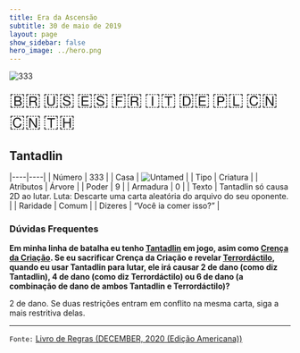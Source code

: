 ```yaml
---
title: Era da Ascensão
subtitle: 30 de maio de 2019
layout: page
show_sidebar: false
hero_image: ../hero.png
---
```


![333](https://cdn.keyforgegame.com/media/card_front/pt/435_333_RVCHH47H4PHQ_pt.png)

<span title="Português" style="font-size: 32px;cursor: pointer;" onclick="javascript:document.querySelector('img[alt=\'333\']').src=document.querySelector('img[alt=\'333\']').src.replace(/card_front\/[^/]+/, 'card_front/pt').replace(/_[^/.0-9]+\.png/, '_pt.png')">🇧🇷</span>
<span title="English" style="font-size: 32px;cursor: pointer;" onclick="javascript:document.querySelector('img[alt=\'333\']').src=document.querySelector('img[alt=\'333\']').src.replace(/card_front\/[^/]+/, 'card_front/en').replace(/_[^/.0-9]+\.png/, '_en.png')">🇺🇸</span>
<span title="Español" style="font-size: 32px;cursor: pointer;" onclick="javascript:document.querySelector('img[alt=\'333\']').src=document.querySelector('img[alt=\'333\']').src.replace(/card_front\/[^/]+/, 'card_front/es').replace(/_[^/.0-9]+\.png/, '_es.png')">🇪🇸</span>
<span title="Français" style="font-size: 32px;cursor: pointer;" onclick="javascript:document.querySelector('img[alt=\'333\']').src=document.querySelector('img[alt=\'333\']').src.replace(/card_front\/[^/]+/, 'card_front/fr').replace(/_[^/.0-9]+\.png/, '_fr.png')">🇫🇷</span>
<span title="Italiano" style="font-size: 32px;cursor: pointer;" onclick="javascript:document.querySelector('img[alt=\'333\']').src=document.querySelector('img[alt=\'333\']').src.replace(/card_front\/[^/]+/, 'card_front/it').replace(/_[^/.0-9]+\.png/, '_it.png')">🇮🇹</span>
<span title="Deutsche" style="font-size: 32px;cursor: pointer;" onclick="javascript:document.querySelector('img[alt=\'333\']').src=document.querySelector('img[alt=\'333\']').src.replace(/card_front\/[^/]+/, 'card_front/de').replace(/_[^/.0-9]+\.png/, '_de.png')">🇩🇪</span>
<span title="Polskie" style="font-size: 32px;cursor: pointer;" onclick="javascript:document.querySelector('img[alt=\'333\']').src=document.querySelector('img[alt=\'333\']').src.replace(/card_front\/[^/]+/, 'card_front/pl').replace(/_[^/.0-9]+\.png/, '_pl.png')">🇵🇱</span>
<span title="简体中文" style="font-size: 32px;cursor: pointer;" onclick="javascript:document.querySelector('img[alt=\'333\']').src=document.querySelector('img[alt=\'333\']').src.replace(/card_front\/[^/]+/, 'card_front/zh-hans').replace(/_[^/.0-9]+\.png/, '_zh-hans.png')">🇨🇳</span>
<span title="繁體中文" style="font-size: 32px;cursor: pointer;" onclick="javascript:document.querySelector('img[alt=\'333\']').src=document.querySelector('img[alt=\'333\']').src.replace(/card_front\/[^/]+/, 'card_front/zh-hant').replace(/_[^/.0-9]+\.png/, '_zh-hant.png')">🇨🇳</span>
<span title="ไทย" style="font-size: 32px;cursor: pointer;" onclick="javascript:document.querySelector('img[alt=\'333\']').src=document.querySelector('img[alt=\'333\']').src.replace(/card_front\/[^/]+/, 'card_front/th').replace(/_[^/.0-9]+\.png/, '_th.png')">🇹🇭</span>

## Tantadlin

|----|----|
| Número | 333 |
| Casa | ![Untamed](https://archonarcana.com/images/thumb/b/bd/Untamed.png/22px-Untamed.png "Indomados") |
| Tipo | Criatura |
| Atributos | Árvore |
| Poder | 9 |
| Armadura | 0 |
| Texto | Tantadlin só causa 2D ao lutar. Luta: Descarte uma carta aleatória do arquivo do seu oponente. |
| Raridade | Comum |
| Dizeres | “Você ia comer isso?” |

### Dúvidas Frequentes

**Em minha linha de batalha eu tenho [Tantadlin](/aoa/333) em jogo, asim como [Crença da Criação](/wc/386).
Se eu sacrificar Crença da Criação e revelar
[Terrordáctilo](/wc/211), quando eu usar Tantadlin para lutar, ele irá causar
2 de dano (como diz Tantadlin), 4 de dano (como diz Terrordáctilo) ou
6 de dano (a combinação de dano de ambos Tantadlin e Terrordáctilo)?**

2 de dano. Se duas restrições entram em conflito na mesma carta, siga
a mais restritiva delas.

<hr/>

`Fonte:` [Livro de Regras (DECEMBER, 2020 (Edição Americana))](https://images-cdn.fantasyflightgames.com/filer_public/8c/af/8cafeca4-02c3-4990-bba1-ff9d3aa8f02a/keyforge_rulebook_v14_reduced-compressed.pdf)

